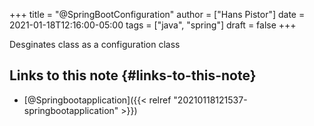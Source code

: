 +++
title = "@SpringBootConfiguration"
author = ["Hans Pistor"]
date = 2021-01-18T12:16:00-05:00
tags = ["java", "spring"]
draft = false
+++

Desginates class as a configuration class


## Links to this note {#links-to-this-note}

-   [@Springbootapplication]({{< relref "20210118121537-springbootapplication" >}})
